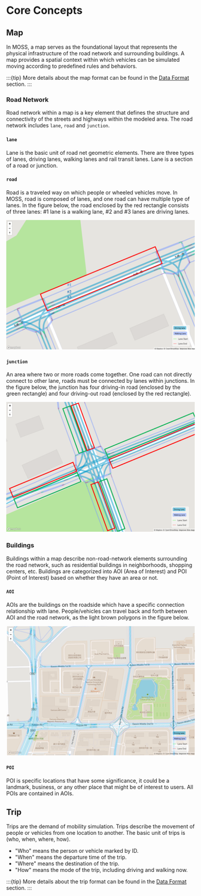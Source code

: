 # Core Concepts

## Map

In MOSS, a map serves as the foundational layout that represents the physical infrastructure of the road network and surrounding buildings. A map provides a spatial context within which vehicles can be simulated moving according to predefined rules and behaviors.

:::{tip}
More details about the map format can be found in the [Data Format](./03-data-format/01-map-format.md) section.
:::

### Road Network

Road network within a map is a key element that defines the structure and connectivity of the streets and highways within the modeled area. The road network includes `lane`, `road` and `junction`.

#### `lane`

Lane is the basic unit of road net geometric elements. There are three types of lanes, driving lanes, walking lanes and rail transit lanes. Lane is a section of a road or junction.

#### `road`

Road is a traveled way on which people or wheeled vehicles move. In MOSS, road is composed of lanes, and one road can have multiple type of lanes.
In the figure below, the road enclosed by the red rectangle consists of three lanes: #1 lane is a walking lane, #2 and #3 lanes are driving lanes.

![Road](img/sample_road_lane_view.png) 

#### `junction`

An area where two or more roads come together. One road can not directly connect to other lane, roads must be connected by lanes within junctions. 
In the figure below, the junction has four driving-in road (enclosed by the green rectangle) and four driving-out road (enclosed by the red rectangle).

![Junction](img/sample_junction_lane_view.png) 

### Buildings

Buildings within a map describe non-road-network elements surrounding the road network, such as residential buildings in neighborhoods, shopping centers, etc. Buildings are categorized into AOI (Area of Interest) and POI (Point of Interest) based on whether they have an area or not.

#### `AOI`

AOIs are the buildings on the roadside which have a specific connection relationship with lane. People/vehicles can travel back and forth between AOI and the road network, as the light brown polygons in the figure below.

![Aoi](img/sample_aoi_view.png)

#### `POI`

POI is specific locations that have some significance, it could be a landmark, business, or any other place that might be of interest to users. All POIs are contained in AOIs.

## Trip

Trips are the demand of mobility simulation.
Trips describe the movement of people or vehicles from one location to another.
The basic unit of trips is (who, when, where, how).

- "Who" means the person or vehicle marked by ID.
- "When" means the departure time of the trip.
- "Where" means the destination of the trip.
- "How" means the mode of the trip, including driving and walking now.

:::{tip}
More details about the trip format can be found in the [Data Format](./03-data-format/02-trip-format.md) section.
:::
